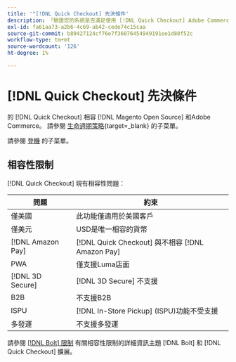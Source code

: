 ```yaml
---
title: '"[!DNL Quick Checkout] 先決條件'
description: 「驗證您的系統是否滿足使用 [!DNL Quick Checkout] Adobe Commerce分機"
exl-id: fa61aa73-a2b6-4c69-ab42-cede74c15caa
source-git-commit: b89427124cf76e7f36076454949191ee1d88f52c
workflow-type: tm+mt
source-wordcount: '126'
ht-degree: 1%

---
```


# [!DNL Quick Checkout] 先決條件

的 [!DNL Quick Checkout] 相容 [!DNL Magento Open Source] 和Adobe Commerce。 請參閱 [生命週期策略](https://experienceleague.adobe.com/docs/commerce-operations/release/planning/lifecycle-policy.html){target=_blank} 的子菜單。

請參閱 [登機](../quick-checkout/onboarding.md) 的子菜單。

## 相容性限制

[!DNL Quick Checkout] 現有相容性問題：

| **問題** | **約束** |
|----------------|-----------------|
| 僅美國 | 此功能僅適用於美國客戶 |
| 僅美元 | USD是唯一相容的貨幣 |
| [!DNL Amazon Pay] | [!DNL Quick Checkout] 與不相容 [!DNL Amazon Pay] |
| PWA | 僅支援Luma店面 |
| [!DNL 3D Secure] | [!DNL 3D Secure] 不支援 |
| B2B | 不支援B2B |
| ISPU | [!DNL In-Store Pickup] (ISPU)功能不受支援 |
| 多發運 | 不支援多發運 |

請參閱 [[!DNL Bolt] 限制](https://help.bolt.com/integrations/adobe-quick-checkout/set-up/#limitations) 有關相容性限制的詳細資訊主題 [!DNL Bolt] 和 [!DNL Quick Checkout] 擴展。
